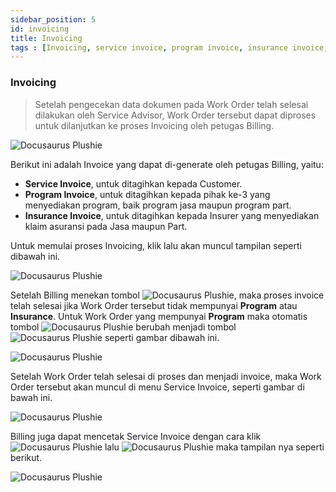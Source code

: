 ```yaml
---
sidebar_position: 5
id: invoicing
title: Invoicing
tags : [Invoicing, service invoice, program invoice, insurance invoice, billing, admin service, credit note, CN]
---
```


### Invoicing

> Setelah pengecekan data dokumen pada Work Order telah selesai dilakukan oleh Service Advisor, Work Order tersebut dapat diproses untuk dilanjutkan ke proses Invoicing oleh petugas Billing. 

![Docusaurus Plushie](/img/purchase-part/invoicing/1.png)

Berikut ini adalah Invoice yang dapat di-generate oleh petugas Billing, yaitu:

- **Service Invoice**, untuk ditagihkan kepada Customer.
- **Program Invoice**,  untuk ditagihkan kepada pihak ke-3 yang menyediakan program, baik program jasa maupun program part.
- **Insurance Invoice**, untuk ditagihkan kepada Insurer yang menyediakan klaim asuransi pada Jasa maupun Part.

Untuk memulai proses Invoicing, klik   lalu akan muncul tampilan seperti dibawah ini.

![Docusaurus Plushie](/img/purchase-part/invoicing/2.png)

Setelah Billing menekan tombol ![Docusaurus Plushie](/img/purchase-part/invoicing/serviceinvoice.png), maka proses invoice telah selesai jika Work Order tersebut tidak mempunyai **Program** atau **Insurance**. Untuk Work Order yang mempunyai **Program** maka otomatis tombol ![Docusaurus Plushie](/img/purchase-part/invoicing/serviceinvoice.png) berubah menjadi tombol ![Docusaurus Plushie](/img/purchase-part/invoicing/programinvoice.png) seperti gambar dibawah ini.

![Docusaurus Plushie](/img/purchase-part/invoicing/3.png)

Setelah Work Order telah selesai di proses dan menjadi invoice, maka Work Order tersebut akan muncul di menu Service Invoice, seperti gambar di bawah ini.

![Docusaurus Plushie](/img/purchase-part/invoicing/4.png)

Billing juga dapat mencetak Service Invoice dengan cara klik ![Docusaurus Plushie](/img/purchase-part/invoicing/tigatitik.png) lalu ![Docusaurus Plushie](/img/purchase-part/invoicing/printinvoice.png) maka tampilan nya seperti berikut.

![Docusaurus Plushie](/img/purchase-part/invoicing/5.png)